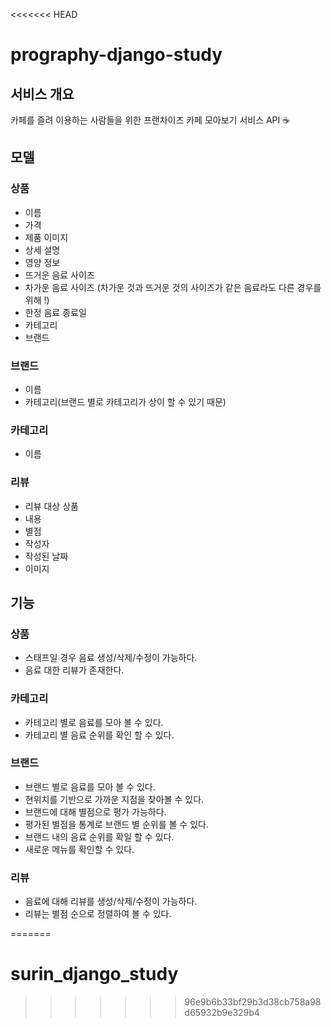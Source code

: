 <<<<<<< HEAD
# prography-django-study

## 서비스 개요
카페를 즐려 이용하는 사람들을 위한 프랜차이즈 카페 모아보기 서비스 API ☕️

## 모델
### 상품
- 이름
- 가격
- 제품 이미지
- 상세 설명
- 영양 정보
- 뜨거운 음료 사이즈
- 차가운 음료 사이즈
(차가운 것과 뜨거운 것의 사이즈가 같은 음료라도 다른 경우를 위해 !)
- 한정 음료 종료일
- 카테고리
- 브랜드

### 브랜드
- 이름
- 카테고리(브랜드 별로 카테고리가 상이 할 수 있기 때문)

### 카테고리
- 이름

### 리뷰
- 리뷰 대상 상품
- 내용
- 별점
- 작성자
- 작성된 날짜
- 이미지

## 기능
### 상품
- 스태프일 경우 음료 생성/삭제/수정이 가능하다.
- 음료 대한 리뷰가 존재한다.

### 카테고리
- 카테고리 별로 음료를 모아 볼 수 있다.
- 카테고리 별 음료 순위를 확인 할 수 있다.

### 브랜드
- 브랜드 별로 음료를 모아 볼 수 있다.
- 현위치를 기반으로 가까운 지점을 찾아볼 수 있다.
- 브랜드에 대해 별점으로 평가 가능하다.
- 평가된 별점을 통계로 브랜드 별 순위를 볼 수 있다.
- 브랜드 내의 음료 순위를 확일 할 수 있다.
- 새로운 메뉴를 확인할 수 있다.

### 리뷰
- 음료에 대해 리뷰를 생성/삭제/수정이 가능하다.
- 리뷰는 별점 순으로 정렬하여 볼 수 있다.

=======
# surin_django_study
>>>>>>> 96e9b6b33bf29b3d38cb758a98d65932b9e329b4
